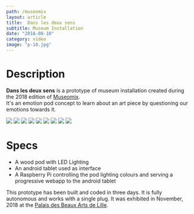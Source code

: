 ```yaml
---
path: /museomix
layout: article
title:  Dans les deux sens
subtitle: Museum Installation
date: "2018-08-10"
category: video
image: "p-10.jpg"
---
```


# Description

**Dans les deux sens** is a prototype of museum installation created during the 2018 edition of [Museomix](http://museomix.org/).  
It's an emotion pod concept to learn about an art piece by questioning our emotions towards it. 

<photo-grid>
<img src="p-0.jpg"/>
<img src="p-01.jpg"/>
<img src="p-02.jpg"/>
<img src="p-1.jpg"/>
<img src="p-2.jpg"/>
<img src="p-3.jpg"/>
<img src="p-10.jpg"/>
<img src="pbalogo.png"/>
<img src="mus.jpg"/>
</photo-grid>

# Specs 

* A wood pod with LED Lighting
* An android tablet used as interface
* A Raspberry Pi controlling the pod lighting colours and serving a progressive webapp to the android tablet

This prototype has been built and coded in three days. It is fully autonomous and works with a single plug.
 It was exhibited in November, 2018 at the [Palais des Beaux Arts de Lille](http://www.pba-lille.fr/en).




